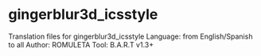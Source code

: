 gingerblur3d_icsstyle
=====================
Translation files for gingerblur3d_icsstyle
Language: from English/Spanish to all
Author: ROMULETA
Tool: B.A.R.T v1.3+


